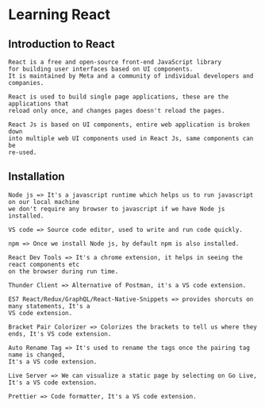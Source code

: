 # Learning React

## Introduction to React
    React is a free and open-source front-end JavaScript library  
    for building user interfaces based on UI components.  
    It is maintained by Meta and a community of individual developers and companies.  

    React is used to build single page applications, these are the applications that  
    reload only once, and changes pages doesn't reload the pages.  

    React Js is based on UI components, entire web application is broken down  
    into multiple web UI components used in React Js, same components can be  
    re-used.

## Installation
    Node js => It's a javascript runtime which helps us to run javascript on our local machine  
    we don't require any browser to javascript if we have Node js installed.  
      
    VS code => Source code editor, used to write and run code quickly.  
      
    npm => Once we install Node js, by default npm is also installed.  
      
    React Dev Tools => It's a chrome extension, it helps in seeing the react components etc  
    on the browser during run time.  
      
    Thunder Client => Alternative of Postman, it's a VS code extension.  
      
    ES7 React/Redux/GraphQL/React-Native-Snippets => provides shorcuts on many statements, It's a  
    VS code extension.  
      
    Bracket Pair Colorizer => Colorizes the brackets to tell us where they ends, It's VS code extension.  
      
    Auto Rename Tag => It's used to rename the tags once the pairing tag name is changed,  
    It's a VS code extension.  
      
    Live Server => We can visualize a static page by selecting on Go Live, It's a VS code extension.  
      
    Prettier => Code formatter, It's a VS code extension.  
      
    

